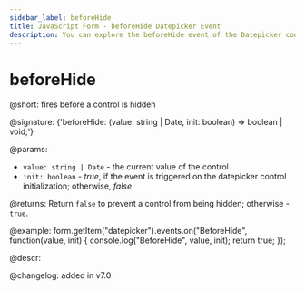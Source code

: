 ```yaml
---
sidebar_label: beforeHide
title: JavaScript Form - beforeHide Datepicker Event 
description: You can explore the beforeHide event of the Datepicker control of Form in the documentation of the DHTMLX JavaScript UI library. Browse developer guides and API reference, try out code examples and live demos, and download a free 30-day evaluation version of DHTMLX Suite 7.
---
```


# beforeHide

@short: fires before a control is hidden

@signature: {'beforeHide: (value: string | Date, init: boolean) => boolean | void;'}

@params:
- `value: string | Date` - the current value of the control
- `init: boolean` - *true*, if the event is triggered on the datepicker control initialization; otherwise, *false*

@returns:
Return `false` to prevent a control from being hidden; otherwise - `true`.

@example:
form.getItem("datepicker").events.on("BeforeHide", function(value, init) {
    console.log("BeforeHide", value, init);
    return true;
});

@descr:

@changelog: added in v7.0
